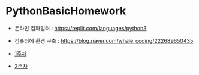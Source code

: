 # PythonBasicHomework

- 온라인 컴파일러 : https://replit.com/languages/python3
- 컴퓨터에 환경 구축 : https://blog.naver.com/whale_coding/222689650435


- [1주차](01/숙제.md)
- [2주차](02/숙제.md)
